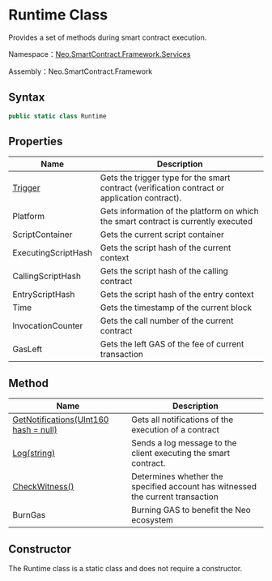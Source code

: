 # Runtime Class

Provides a set of methods during smart contract execution.

Namespace：[Neo.SmartContract.Framework.Services](../services.md)

Assembly：Neo.SmartContract.Framework

## Syntax

```cs
public static class Runtime
```

## Properties

| Name                          | Description                                                  |
| ----------------------------- | ------------------------------------------------------------ |
| [Trigger](Runtime/Trigger.md) | Gets the trigger type for the smart contract (verification contract or application contract). |
| Platform                      | Gets information of the platform on which the smart contract is currently executed |
| ScriptContainer               | Gets the current script container                            |
| ExecutingScriptHash           | Gets the script hash of the current context                  |
| CallingScriptHash             | Gets the script hash of the calling contract                 |
| EntryScriptHash               | Gets the script hash of the entry context                    |
| Time                          | Gets the timestamp of the current block                      |
| InvocationCounter             | Gets the call number of the current contract                 |
| GasLeft                       | Gets the left GAS of the fee of current transaction          |

## Method

| Name                                                         | Description                                                  |
| ------------------------------------------------------------ | ------------------------------------------------------------ |
| [GetNotifications(UInt160 hash = null)](Runtime/GetNotifications.md) | Gets all notifications of the execution of a contract        |
| [Log(string)](Runtime/Log.md)                                | Sends a log message to the client executing the smart contract. |
| [CheckWitness()](Runtime/CheckWitness.md)                    | Determines whether the specified account has witnessed the current transaction |
| BurnGas                                                      | Burning GAS to benefit the Neo ecosystem                     |

## Constructor

The Runtime class is a static class and does not require a constructor.
